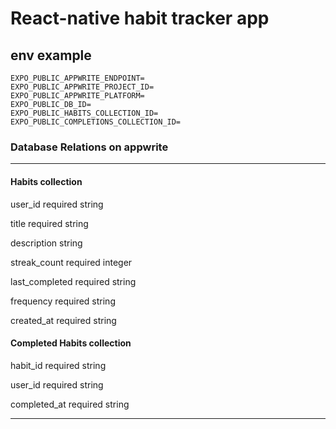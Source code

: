 # React-native habit tracker app

## env example

```env
EXPO_PUBLIC_APPWRITE_ENDPOINT=
EXPO_PUBLIC_APPWRITE_PROJECT_ID=
EXPO_PUBLIC_APPWRITE_PLATFORM=
EXPO_PUBLIC_DB_ID=
EXPO_PUBLIC_HABITS_COLLECTION_ID=
EXPO_PUBLIC_COMPLETIONS_COLLECTION_ID=
```

### Database Relations on appwrite

---

#### **Habits collection**

user_id required string

title required string

description string

streak_count required integer

last_completed required string

frequency required string

created_at required string

#### **Completed Habits collection**

habit_id required string

user_id required string

completed_at required string

---
